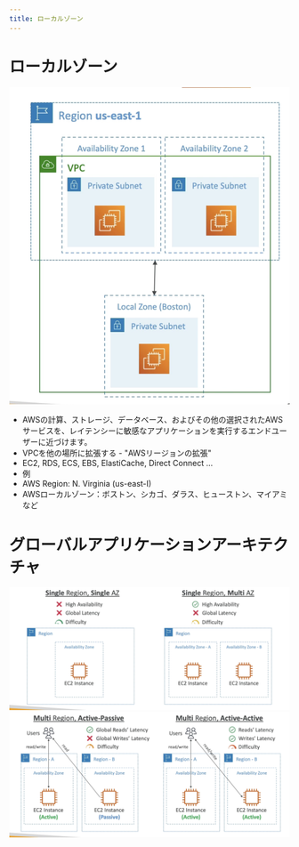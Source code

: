 ```yaml
---
title: ローカルゾーン
---
```


# ローカルゾーン

![Local zone](./Local-zone.png)

- AWSの計算、ストレージ、データベース、およびその他の選択されたAWSサービスを、レイテンシーに敏感なアプリケーションを実行するエンドユーザーに近づけます。
- VPCを他の場所に拡張する -
  "AWSリージョンの拡張"
- EC2, RDS, ECS, EBS, ElastiCache, Direct Connect ...
- 例
- AWS Region: N. Virginia (us-east-I)
- AWSローカルゾーン：ボストン、シカゴ、ダラス、ヒューストン、マイアミなど

# グローバルアプリケーションアーキテクチャ

![Global Application Architecture](./Global-architecture1.png)
![Global Application Architecture](./Global-architecture2.png)
